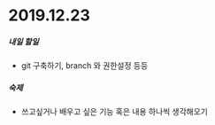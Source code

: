 # 2019.12.23

##### 내일 할일

- git 구축하기, branch 와 권한설정 등등

##### 숙제

- 쓰고싶거나 배우고 싶은 기능 혹은 내용 하나씩 생각해오기